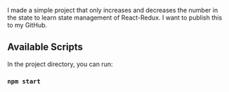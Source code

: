 I made a simple project that only increases and decreases the number in the state to learn state management of React-Redux. I want to publish this to my GitHub.

## Available Scripts

In the project directory, you can run:

### `npm start`

